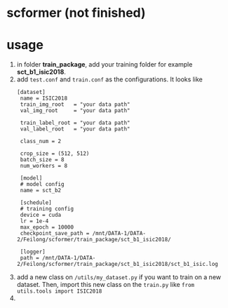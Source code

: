 # scformer (not finished)

# usage
1. in folder **train_package**, add your training folder for example **sct_b1_isic2018**.
2. add `test.conf` and `train.conf` as the configurations. It looks like
   ```
   [dataset]
    name = ISIC2018
    train_img_root   = "your data path"
    val_img_root     = "your data path"

    train_label_root = "your data path"
    val_label_root   = "your data path"

    class_num = 2 

    crop_size = (512, 512)
    batch_size = 8
    num_workers = 8

    [model]
    # model config
    name = sct_b2

    [schedule]
    # training config
    device = cuda
    lr = 1e-4
    max_epoch = 10000
    checkpoint_save_path = /mnt/DATA-1/DATA-2/Feilong/scformer/train_package/sct_b1_isic2018/

    [logger]
    path = /mnt/DATA-1/DATA-2/Feilong/scformer/train_package/sct_b1_isic2018/sct_b1_isic.log
   ```
3. add a new class on `/utils/my_dataset.py` if you want to train on a new dataset. Then, import this new class on the `train.py` like `from utils.tools import ISIC2018`
4. 